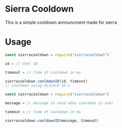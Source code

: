 # Sierra Cooldown
This is a simple cooldown announcment made for sierra

# Usage
```javascript
const sierracooldown = require("sierracooldown")

id = // User ID

timeout = // time of cooldown in ms

sierracooldown.cooldownID(id, timeout)
// cooldown using discord ID's
```
```javascript
const sierracooldown = require("sierracooldown")

message = // message to send when cooldown is over

timeout = // time of cooldown in ms

sierracooldown.cooldownID(message, timeout)
```
